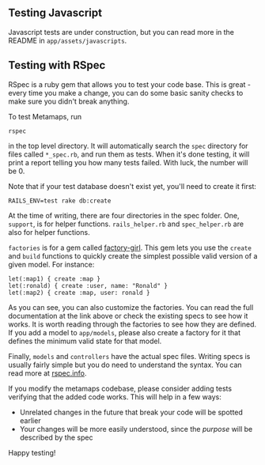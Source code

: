 ## Testing Javascript

Javascript tests are under construction, but you can read more in the README in `app/assets/javascripts`.

## Testing with RSpec

RSpec is a ruby gem that allows you to test your code base. This is great -
every time you make a change, you can do some basic sanity checks to make sure 
you didn't break anything.

To test Metamaps, run

    rspec

in the top level directory. It will automatically search the `spec` directory
for files called `*_spec.rb`, and run them as tests. When it's done testing, it
will print a report telling you how many tests failed. With luck, the number
will be 0.

Note that if your test database doesn't exist yet, you'll need to create it
first:

    RAILS_ENV=test rake db:create

At the time of writing, there are four directories in the spec folder. One,
`support`, is for helper functions. `rails_helper.rb` and `spec_helper.rb` are
also for helper functions.

`factories` is for a gem called [factory-girl][factory-girl]. This gem lets you
use the `create` and `build` functions to quickly create the simplest possible
valid version of a given model. For instance:

    let(:map1) { create :map }
    let(:ronald) { create :user, name: "Ronald" }
    let(:map2) { create :map, user: ronald }

As you can see, you can also customize the factories. You can read the full
documentation at the link above or check the existing specs to see how it works.
It is worth reading through the factories to see how they are defined. If you
add a model to `app/models`, please also create a factory for it that defines
the minimum valid state for that model.

Finally, `models` and `controllers` have the actual spec files. Writing specs is
usually fairly simple but you do need to understand the syntax. You can read
more at [rspec.info][rspec-docs].

If you modify the metamaps codebase, please consider adding tests verifying that
the added code works. This will help in a few ways:

 - Unrelated changes in the future that break your code will be spotted earlier
 - Your changes will be more easily understood, since the *purpose* will be
   described by the spec

Happy testing!

[factory-girl]: https://github.com/thoughtbot/factory_girl
[rspec-docs]: http://rspec.info
